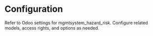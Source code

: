 # Configuration

Refer to Odoo settings for mgmtsystem_hazard_risk. Configure related models, access rights, and options as needed.
